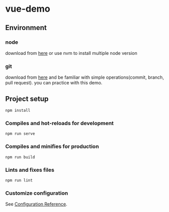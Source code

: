 # vue-demo

## Environment

### node
download from [here](https://nodejs.org/en/) or use nvm to install multiple node version

### git 
download from [here](https://git-scm.com/) and be familiar with simple operations(commit, branch, pull request). you can practice with this demo.

## Project setup
```
npm install
```

### Compiles and hot-reloads for development
```
npm run serve
```

### Compiles and minifies for production
```
npm run build
```

### Lints and fixes files
```
npm run lint
```

### Customize configuration
See [Configuration Reference](https://cli.vuejs.org/config/).
